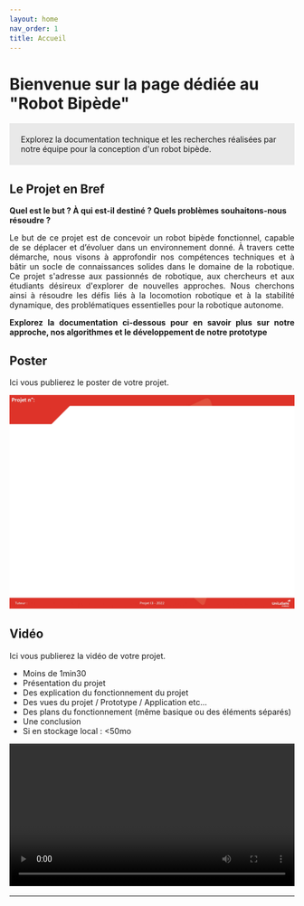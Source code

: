 ```yaml
---
layout: home
nav_order: 1
title: Accueil
---
```


# Bienvenue sur la page dédiée au "Robot Bipède"

<div style="background-color:rgba(225, 225, 225, 0.7); padding: 20px;">
  Explorez la documentation technique et les recherches réalisées par notre équipe pour la conception d'un robot bipède.
</div>

## Le Projet en Bref

<strong>Quel est le but ? À qui est-il destiné ? Quels problèmes souhaitons-nous résoudre ?</strong>

<p style="text-align: justify;">
Le but de ce projet est de concevoir un robot bipède fonctionnel, capable de se déplacer et d’évoluer dans un environnement donné. À travers cette démarche, nous visons à approfondir nos compétences techniques et à bâtir un socle de connaissances solides dans le domaine de la robotique. Ce projet s'adresse aux passionnés de robotique, aux chercheurs et aux étudiants désireux d'explorer de nouvelles approches. Nous cherchons ainsi à résoudre les défis liés à la locomotion robotique et à la stabilité dynamique, des problématiques essentielles pour la robotique autonome.
</p>

<div style="text-align: justify;"><strong>Explorez la documentation ci-dessous pour en savoir plus sur notre approche, nos algorithmes et le développement de notre prototype</strong></div>


## Poster

Ici vous publierez le poster de votre projet.

![Poster projet](images/poster.jpg)

## Vidéo

Ici vous publierez la vidéo de votre projet. 
- Moins de 1min30
- Présentation du projet 
- Des explication du fonctionnement du projet
- Des vues du projet / Prototype / Application etc... 
- Des plans du fonctionnement (même basique ou des éléments séparés)
- Une conclusion
- Si en stockage local : <50mo

<video src="images/intro_amiens.mp4" controls title="Title"  style="width: 100%;"></video>

---
